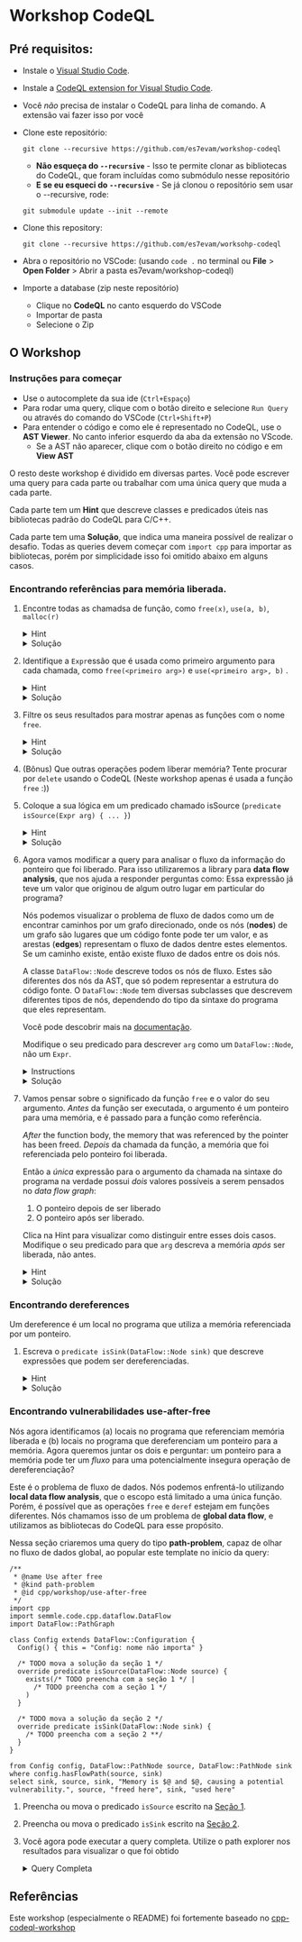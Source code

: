 # Workshop CodeQL


## Pré requisitos:
- Instale o [Visual Studio Code](https://code.visualstudio.com/).
- Instale a [CodeQL extension for Visual Studio Code](https://help.semmle.com/codeql/codeql-for-vscode/procedures/setting-up.html).
- Você _não_ precisa de instalar o CodeQL para linha de comando. A extensão vai fazer isso por você
- Clone este repositório:
  ```
  git clone --recursive https://github.com/es7evam/workshop-codeql
  ```
  - **Não esqueça do `--recursive`** - Isso te permite clonar as bibliotecas do CodeQL, que foram incluídas como submódulo nesse repositório
  - **E se eu esqueci do `--recursive`** - Se já clonou o repositório sem usar o --recursive, rode:
  ```
  git submodule update --init --remote
  ```
- Clone this repository:
  ```
  git clone --recursive https://github.com/es7evam/worksohp-codeql
  ```

- Abra o repositório no VSCode: (usando `code .` no terminal ou **File** > **Open Folder** > Abrir a pasta es7evam/workshop-codeql)

- Importe a database (zip neste repositório)
  - Clique no **CodeQL** no canto esquerdo do VSCode
  - Importar de pasta
  - Selecione o Zip


## O Workshop


### Instruções para começar
- Use o autocomplete da sua ide (`Ctrl+Espaço`)
- Para rodar uma query, clique com o botão direito e selecione `Run Query` ou através do comando do VSCode (`Ctrl+Shift+P`)
- Para entender o código e como ele é representado no CodeQL, use o **AST Viewer**. No canto inferior esquerdo da aba da extensão no VScode.
  - Se a AST não aparecer, clique com o botão direito no código e em **View AST**

O resto deste workshop é dividido em diversas partes. Você pode escrever uma query para cada parte ou trabalhar com uma única query que muda a cada parte.

Cada parte tem um **Hint** que descreve classes e predicados úteis nas bibliotecas padrão do CodeQL para C/C++.

Cada parte tem uma **Solução**, que indica uma maneira possível de realizar o desafio. Todas as queries devem começar com `import cpp` para importar as bibliotecas, porém por simplicidade isso foi omitido abaixo em alguns casos.

### Encontrando referências para memória liberada.

1. Encontre todas as chamadsa de função, como `free(x)`, `use(a, b)`, `malloc(r)`
    <details>
    <summary>Hint</summary>
    - Depois que executou a query de exemplo e clicou no resultado, olhe na AST para o código fonte `exemple.cpp`.

    - Uma chamada de função é denotada por `FunctionCall` na biblioteca de C/C++ do CodeQL.

    </details>
     <details>
    <summary>Solução</summary>
    ```ql
    from FunctionCall call
    select call
    ```
    </details>

2. Identifique a `Expr`essão que é usada como primeiro argumento para cada chamada, como `free(<primeiro arg>)` e `use(<primeiro arg>, b)` .
    <details>
    <summary>Hint</summary>

    - Adicione outra variável à sua cláusula `from`. Declare o seu tipo (como por exemplo `Expr`) e dê um nome.

    - Adicione a cláusula `where`

    - O AST viewer e o autocomplete nos ajudam, dizendo que o `FunctionCall` tem um predicado `getArgument(int)` para achar o argumento usando o índice, começando do 0.

    </details>
    <details>
    <summary>Solução</summary>
    ```ql
    from FunctionCall call, Expr arg
    where arg = call.getArgument(0)
    select arg
    ```
    </details>

3. Filtre os seus resultados para mostrar apenas as funções com o nome `free`.
    <details>
    <summary>Hint</summary>

    - `FunctionCall` possui o predicado `getTarget`, que identifica a função(`Function`) sendo chamada.

    - A `Function` (e a maioria dos outros elementos) possui os predicados `getName()` e `hasName(string)` para identificar o seu nome como string.

    - Você também pode se interessar pelo `hasGlobalOrStdName(string)`, que identifica elementos dos namespaces global ou `std`.

    - Use `and` para adicionar condições à sua query.

    - Se você usar `getName()`, use o operador `=` para conferir se dois valores são iguais. Se usar `has..Name(string)` passar o nome como parâmetro já retorna verdadeiro/falso.

    </details><details>
    <summary>Solução</summary>

    ```ql
    from FunctionCall call, Expr arg
    where
      arg = call.getArgument(0) and
      call.getTarget().hasGlobalOrStdName("free")
    select arg
    ```
    </details>


4. (Bônus) Que outras operações podem liberar memória? Tente procurar por `delete` usando o CodeQL (Neste workshop apenas é usada a função `free` :))


5. Coloque a sua lógica em um predicado chamado isSource (`predicate isSource(Expr arg) { ... }`)
    <details>
    <summary>Hint</summary>

    - A keyword `predicado` declara uma relação que não valor de resultado/retorno explícito, mas confere propriedades lógicas sobre as suas variáveis.

    - A cláusula `from` de uma query te permite declarar variáveis, e a cláusula `where` descreve condições para essas variáveis.

      Dentro da definição de um predicado variáveis podem ser declaradas como parâmetro deste ou "localmente", utilizando a keyword `exists`.
      A primeira parte do `exists` declara algumas variáveis e o corpo age como um `where`, garantindo as condições sobre as variáveis.

      ```ql
      exists(<tipo> <nomeVariável> |
        // condições logicas (myvar='x', por exemplo)
      )
      ```

    - Você pode usar o **Quick Evalutation** para testar o predicado por si só.
    </details>
    <details>
    <summary>Solução</summary>

    ```ql
    predicate isSource(Expr arg) {
      exists(FunctionCall call |
        arg = call.getArgument(0) and
        call.getTarget().hasGlobalOrStdName("free")
      )
    }
    ```
    </details>


6. Agora vamos modificar a query para analisar o fluxo da informação do ponteiro que foi liberado. Para isso utilizaremos a library para **data flow analysis**, que nos ajuda a responder perguntas como: Essa expressão já teve um valor que originou de algum outro lugar em particular do programa?

    Nós podemos visualizar o problema de fluxo de dados como um de encontrar caminhos por um grafo direcionado, onde os nós (**nodes**) de um grafo são lugares que um código fonte pode ter um valor, e as arestas (**edges**) representam o fluxo de dados dentre estes elementos. Se um caminho existe, então existe fluxo de dados entre os dois nós.

    A classe `DataFlow::Node` descreve todos os nós de fluxo. Estes são diferentes dos nós da AST, que só podem representar a estrutura do código fonte. O `DataFlow::Node` tem diversas subclasses que descrevem diferentes tipos de nós, dependendo do tipo da sintaxe do programa que eles representam.

    Você pode descobrir mais na [documentação](https://codeql.github.com/docs/codeql-language-guides/analyzing-data-flow-in-cpp).

    Modifique o seu predicado para descrever `arg` como um `DataFlow::Node`, não um `Expr`.

    <details><summary>Instructions</summary>

    - Adicione `import semmle.code.cpp.dataflow.DataFlow` ao seu arquivo da query.

    - Mude o seu predicado para que o parâmetro seja do tipo `DataFlow::Node`

    - Isso vai te dar um erro de compilação, dado que os tipos não batem mais. Converta o nó para o tipo `Expr` utilizando o predicado `asExpr()`.

    </details><details>
    <summary>Solução</summary>

    ```ql
    import semmle.code.cpp.dataflow.DataFlow

    predicate isSource(DataFlow::Node arg) {
      exists(FunctionCall call |
        arg.asExpr() = call.getArgument(0) and
        call.getTarget().hasGlobalOrStdName("free")
      )
    }
    ```
    </details>

7. Vamos pensar sobre o significado da função `free` e o valor do seu argumento.
    _Antes_ da função ser executada, o argumento é um ponteiro para uma memória, e é passado para a função como referência.

    _After_ the function body, the memory that was referenced by the pointer has been freed.
    _Depois_ da chamada da função, a memória que foi referenciada pelo ponteiro foi liberada.

    Então a _única_ expressão para o argumento da chamada na sintaxe do programa na verdade possui _dois_ valores possíveis a serem pensados no _data flow graph_:
    1. O ponteiro depois de ser liberado
    2. O ponteiro após ser liberado.

    Clica na Hint para visualizar como distinguir entre esses dois casos. Modifique o seu predicado para que `arg` descreva a memória _após_ ser liberada, não antes.

    <details><summary>Hint</summary>

    - O valor antes da chamada é um `DataFlow::ExprNode`, um subtipo de `DataFlow::Node`
    - Nós podemos chamar `asExpr()` sobre tal nó para obter a expressão sintática original.

    - O valor após a chamada é um `DataFlow::DefinitionByReferenceNode`.
    - Nós podemos chamar `asDefiningArgument()` nesse nó para obter a sintaxe da expressão original.

    - Vá até a definição de `DataFlow::Node` para ler mais

    - Modifique o seu predicado para descrever `arg` utilizando `getDefiningArgument()`.

    </details><details>
    <summary>Solução</summary>

    ```ql
    predicate isSource(DataFlow::Node arg) {
      exists(FunctionCall call |
        arg.asDefiningArgument() = call.getArgument(0) and
        call.getTarget().hasGlobalOrStdName("free")
      )
    }
    ```
    </details>

### Encontrando dereferences <a id="section2"></a>

Um dereference é um local no programa que utiliza a memória referenciada por um ponteiro.

1. Escreva o `predicate isSink(DataFlow::Node sink)` que descreve expressões que podem ser dereferenciadas.
    <details>
    <summary>Hint</summary>

      - Pense sobre algumas operações que podem dereferenciar um ponteiro. O operador `*`? Passar para uma função? Aritmética de ponteiros? Utilize o visualizador da AST para explorer como estas operações são modeladas no CodeQL.
      - Procure por `dereference` no autocomplete para encontrar um predicado da biblioteca padrão que modela todos estes padrões por você.
    </details>
    <details>
    <summary>Solução</summary>

    ```ql
    predicate isSink(DataFlow::Node sink) {
      dereferenced(sink.asExpr())
    }
    ```
    </details>

### Encontrando vulnerabilidades use-after-free <a id="section3"></a>

Nós agora identificamos (a) locais no programa que referenciam memória liberada e (b) locais no programa que dereferenciam um ponteiro para a memória. Agora queremos juntar os dois e perguntar: um ponteiro para a memória pode ter um _fluxo_ para uma potencialmente insegura operação de dereferenciação?

Este é o problema de fluxo de dados. Nós podemos enfrentá-lo utilizando **local data flow analysis**, que o escopo está limitado a uma única função. Porém, é possível que as operações `free` e `deref` estejam em funções diferentes. Nós chamamos isso de um  problema de **global data flow**, e utilizamos as bibliotecas do CodeQL para esse propósito.

Nessa seção criaremos uma query do tipo **path-problem**, capaz de olhar no fluxo de dados global, ao popular este template no início da query:

```ql
/**
 * @name Use after free
 * @kind path-problem
 * @id cpp/workshop/use-after-free
 */
import cpp
import semmle.code.cpp.dataflow.DataFlow
import DataFlow::PathGraph

class Config extends DataFlow::Configuration {
  Config() { this = "Config: nome não importa" }

  /* TODO mova a solução da seção 1 */
  override predicate isSource(DataFlow::Node source) {
    exists(/* TODO preencha com a seção 1 */ |
      /* TODO preencha com a seção 1 */
    )
  }

  /* TODO mova a solução da seção 2 */
  override predicate isSink(DataFlow::Node sink) {
    /* TODO preencha com a seção 2 **/
  }
}

from Config config, DataFlow::PathNode source, DataFlow::PathNode sink
where config.hasFlowPath(source, sink)
select sink, source, sink, "Memory is $@ and $@, causing a potential vulnerability.", source, "freed here", sink, "used here"
```

1. Preencha ou mova o predicado `isSource` escrito na [Seção 1](#section1).

1. Preencha ou mova o predicado `isSink` escrito na [Seção 2](#section2).

1. Você agora pode executar a query completa. Utilize o path explorer nos resultados para visualizar o que foi obtido

    <details>
    <summary>Query Completa</summary>

      ```ql
      /**
       * @name Use after free
       * @kind path-problem
       * @id cpp/workshop/use-after-free
       */
      import cpp
      import semmle.code.cpp.dataflow.DataFlow
      import DataFlow::PathGraph

      class Config extends DataFlow::Configuration {
        Config() { this = "Config: name doesn't matter" }
        override predicate isSource(DataFlow::Node source) {
          exists(FunctionCall call |
            source.asDefiningArgument() = call.getArgument(0) and
            call.getTarget().hasGlobalOrStdName("free")
          )
        }
        override predicate isSink(DataFlow::Node sink) {
          dereferenced(sink.asExpr())
        }
      }

      from Config config, DataFlow::PathNode source, DataFlow::PathNode sink
      where config.hasFlowPath(source, sink)
      select sink, source, sink, "Memory is $@ and $@, causing a potential vulnerability.", source, "freed here", sink, "used here"
      ```
    </details>


## Referências

Este workshop (especialmente o README) foi fortemente baseado no [cpp-codeql-workshop](https://github.com/githubuniverseworkshops/codeql/)
